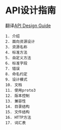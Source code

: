 # API设计指南

翻译[API Design Guide](https://cloud.google.com/apis/design/)

	1. 介绍
	2. 面向资源设计
	3. 资源名称
	4. 标准方法
	5. 自定义方法
	6. 标准字段
	7. 错误
	8. 命名约定
	9. 设计模式
	10. 文档
	11. 使用proto3
	12. 版本控制
	13. 兼容性
	14. 目录结构
	15. 文件结构
	16. HTTP方法
	17. 词汇表